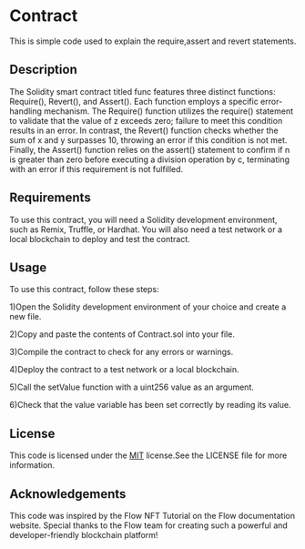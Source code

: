 
# Contract

This is simple code used to explain the require,assert and revert statements.


## Description

The Solidity smart contract titled func features three distinct functions: Require(), Revert(), and Assert(). Each function employs a specific error-handling mechanism. The Require() function utilizes the require() statement to validate that the value of z exceeds zero; failure to meet this condition results in an error. In contrast, the Revert() function checks whether the sum of x and y surpasses 10, throwing an error if this condition is not met. Finally, the Assert() function relies on the assert() statement to confirm if n is greater than zero before executing a division operation by c, terminating with an error if this requirement is not fulfilled.


## Requirements

To use this contract, you will need a Solidity development environment, such as Remix, Truffle, or Hardhat. You will also need a test network or a local blockchain to deploy and test the contract.
## Usage

To use this contract, follow these steps:

1)Open the Solidity development environment of your choice and create a new file.

2)Copy and paste the contents of Contract.sol into your file.

3)Compile the contract to check for any errors or warnings.

4)Deploy the contract to a test network or a local blockchain.

5)Call the setValue function with a uint256 value as an argument.

6)Check that the value variable has been set correctly by reading its value.
## License

This code is licensed under the [MIT](https://choosealicense.com/licenses/mit/) license.See the LICENSE file for more information.


## Acknowledgements

This code was inspired by the Flow NFT Tutorial on the Flow documentation website. Special thanks to the Flow team for creating such a powerful and developer-friendly blockchain platform!
